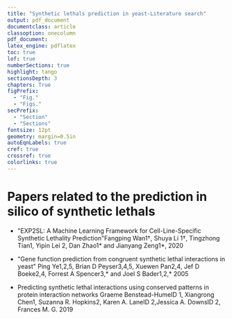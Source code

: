 ```yaml
---
title: "Synthetic lethals prediction in yeast-Literature search"
output: pdf_document
documentclass: article
classoption: onecolumn
pdf_document:
latex_engine: pdflatex
toc: true
lof: true
numberSections: true
highlight: tango
sectionsDepth: 3
chapters: True
figPrefix:
  - "Fig."
  - "Figs."
secPrefix:
  - "Section"
  - "Sections"
fontsize: 12pt
geometry: margin=0.5in
autoEqnLabels: true
cref: true
crossref: true
colorlinks: true
---
```


# Papers related to the prediction in silico of synthetic lethals 

- "EXP2SL: A Machine Learning Framework for Cell-Line-Specific Synthetic Lethality Prediction"Fangping Wan1†, Shuya Li 1†, Tingzhong Tian1, Yipin Lei 2, Dan Zhao1* and Jianyang Zeng1*, 2020

- "Gene function prediction from congruent synthetic lethal interactions in yeast" Ping Ye1,2,5, Brian D Peyser3,4,5, Xuewen Pan2,4, Jef D Boeke2,4, Forrest A Spencer3,* and Joel S Bader1,2,* 2005
- Predicting synthetic lethal interactions using conserved patterns in protein interaction networks Graeme Benstead-HumeID 1, Xiangrong Chen1, Suzanna R. Hopkins2, Karen A. LaneID 2,Jessica A. DownsID 2, Frances M. G. 2019
